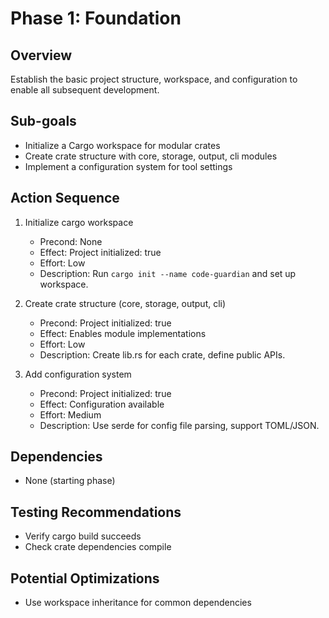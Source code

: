 # Phase 1: Foundation

## Overview
Establish the basic project structure, workspace, and configuration to enable all subsequent development.

## Sub-goals
- Initialize a Cargo workspace for modular crates
- Create crate structure with core, storage, output, cli modules
- Implement a configuration system for tool settings

## Action Sequence
1. Initialize cargo workspace
   - Precond: None
   - Effect: Project initialized: true
   - Effort: Low
   - Description: Run `cargo init --name code-guardian` and set up workspace.

2. Create crate structure (core, storage, output, cli)
   - Precond: Project initialized: true
   - Effect: Enables module implementations
   - Effort: Low
   - Description: Create lib.rs for each crate, define public APIs.

3. Add configuration system
   - Precond: Project initialized: true
   - Effect: Configuration available
   - Effort: Medium
   - Description: Use serde for config file parsing, support TOML/JSON.

## Dependencies
- None (starting phase)

## Testing Recommendations
- Verify cargo build succeeds
- Check crate dependencies compile

## Potential Optimizations
- Use workspace inheritance for common dependencies